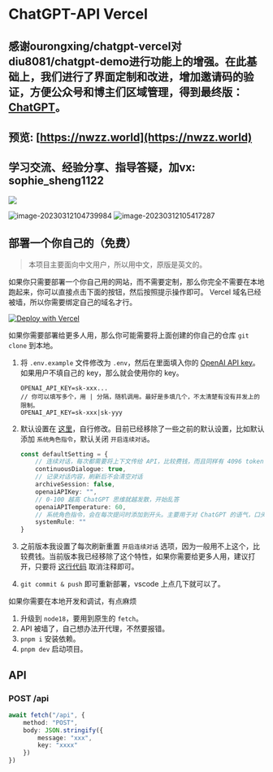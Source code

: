 # ChatGPT-API Vercel

## 感谢ourongxing/chatgpt-vercel对 diu8081/chatgpt-demo进行功能上的增强。在此基础上，我们进行了界面定制和改进，增加邀请码的验证，方便公众号和博主们区域管理，得到最终版： [ChatGPT](https://github.com/shenghuaxiong/chatGPT-code)。

## 预览: [https://nwzz.world](https://nwzz.world)



## 学习交流、经验分享、指导答疑，加vx: sophie_sheng1122


![](assets/screenshot1.png)

![image-20230312104739984](https://gitee.com/shenghuaxiong/typora/raw/master/img/202303121051049.png)
![image-20230312105417287](https://gitee.com/shenghuaxiong/typora/raw/master/img/202303121054815.png)


## 部署一个你自己的（免费）

> 本项目主要面向中文用户，所以用中文，原版是英文的。

如果你只需要部署一个你自己用的网站，而不需要定制，那么你完全不需要在本地跑起来，你可以直接点击下面的按钮，然后按照提示操作即可。 Vercel 域名已经被墙，所以你需要绑定自己的域名才行。

[![Deploy with Vercel](https://vercel.com/button)](https://vercel.com/new/clone?repository-url=https://github.com/shenghuaxiong/chatgpt-ainm&env=OPENAI_API_KEY&envDescription=OpenAI%20API%20Key&envLink=https%3A%2F%2Fplatform.openai.com%2Faccount%2Fapi-keys)

如果你需要部署给更多人用，那么你可能需要将上面创建的你自己的仓库 `git clone` 到本地。

1. 将 `.env.example` 文件修改为 `.env`，然后在里面填入你的 [OpenAI API key](https://platform.openai.com/account/api-keys)。如果用户不填自己的 key，那么就会使用你的 key。

   ```
   OPENAI_API_KEY=sk-xxx...
   // 你可以填写多个，用 | 分隔，随机调用。最好是多填几个，不太清楚有没有并发上的限制。
   OPENAI_API_KEY=sk-xxx|sk-yyy
   ```

2. 默认设置在 [这里](https://github.com/ourongxing/chatgpt-vercel/blob/main/src/components/Generator.tsx#L9-L15)，自行修改。目前已经移除了一些之前的默认设置，比如默认添加 `系统角色指令`，默认关闭 `开启连续对话`。

   ```ts
   const defaultSetting = {
       // 连续对话，每次都需要将上下文传给 API，比较费钱，而且同样有 4096 token 的限制
       continuousDialogue: true,
       // 记录对话内容，刷新后不会清空对话
       archiveSession: false,
       openaiAPIKey: "",
       // 0-100 越高 ChatGPT 思维就越发散，开始乱答
       openaiAPITemperature: 60,
       // 系统角色指令，会在每次提问时添加到开头。主要用于对 ChatGPT 的语气，口头禅这些进行定制。
       systemRule: ""
   }
   ```

3. 之前版本我设置了每次刷新重置 `开启连续对话` 选项，因为一般用不上这个，比较费钱。当前版本我已经移除了这个特性，如果你需要给更多人用，建议打开，只要将 [这行代码](https://github.com/ourongxing/chatgpt-vercel/blob/main/src/components/Generator.tsx#LL53C10-L53C39) 取消注释即可。

4. `git commit & push` 即可重新部署，vscode 上点几下就可以了。

如果你需要在本地开发和调试，有点麻烦

1. 升级到 `node18`，要用到原生的 `fetch`。
2. API 被墙了，自己想办法开代理，不然要报错。
3. `pnpm i` 安装依赖。
4. `pnpm dev` 启动项目。

## API

### POST /api

```ts
await fetch("/api", {
    method: "POST",
    body: JSON.stringify({
        message: "xxx",
        key: "xxxx"
    })
})
```
